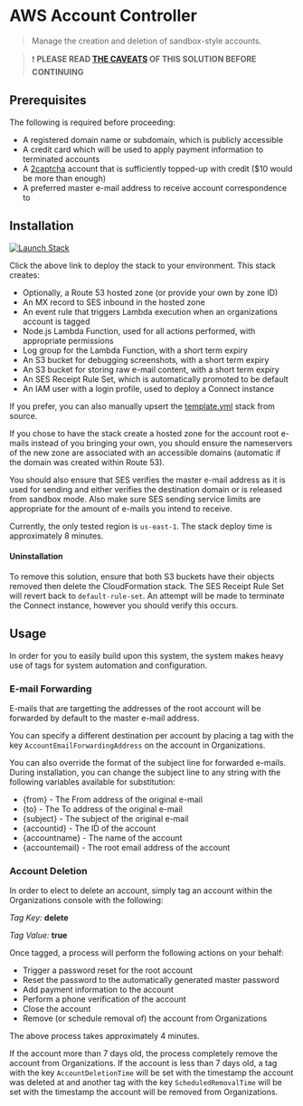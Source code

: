 # AWS Account Controller

> Manage the creation and deletion of sandbox-style accounts.

> :exclamation: **PLEASE READ [THE CAVEATS](https://onecloudplease.com/blog/automating-aws-account-deletion) OF THIS SOLUTION BEFORE CONTINUING**

## Prerequisites

The following is required before proceeding:

* A registered domain name or subdomain, which is publicly accessible
* A credit card which will be used to apply payment information to terminated accounts
* A [2captcha](https://2captcha.com/) account that is sufficiently topped-up with credit ($10 would be more than enough)
* A preferred master e-mail address to receive account correspondence to

## Installation

[![Launch Stack](https://cdn.rawgit.com/buildkite/cloudformation-launch-stack-button-svg/master/launch-stack.svg)](https://console.aws.amazon.com/cloudformation/home?region=us-east-1#/stacks/new?stackName=account-controller&templateURL=https://s3.amazonaws.com/ianmckay-us-east-1/accountcontroller/template.yml)

Click the above link to deploy the stack to your environment. This stack creates:

* Optionally, a Route 53 hosted zone (or provide your own by zone ID)
* An MX record to SES inbound in the hosted zone
* An event rule that triggers Lambda execution when an organizations account is tagged
* Node.js Lambda Function, used for all actions performed, with appropriate permissions
* Log group for the Lambda Function, with a short term expiry
* An S3 bucket for debugging screenshots, with a short term expiry
* An S3 bucket for storing raw e-mail content, with a short term expiry
* An SES Receipt Rule Set, which is automatically promoted to be default
* An IAM user with a login profile, used to deploy a Connect instance

If you prefer, you can also manually upsert the [template.yml](https://github.com/iann0036/aws-account-controller/blob/master/template.yml) stack from source.

If you chose to have the stack create a hosted zone for the account root e-mails instead of you bringing your own, you should ensure the nameservers of the new zone are associated with an accessible domains (automatic if the domain was created within Route 53).

You should also ensure that SES verifies the master e-mail address as it is used for sending and either verifies the destination domain or is released from sandbox mode. Also make sure SES sending service limits are appropriate for the amount of e-mails you intend to receive.

Currently, the only tested region is `us-east-1`. The stack deploy time is approximately 8 minutes.

#### Uninstallation

To remove this solution, ensure that both S3 buckets have their objects removed then delete the CloudFormation stack. The SES Receipt Rule Set will revert back to `default-rule-set`. An attempt will be made to terminate the Connect instance, however you should verify this occurs.

## Usage

In order for you to easily build upon this system, the system makes heavy use of tags for system automation and configuration.

### E-mail Forwarding

E-mails that are targetting the addresses of the root account will be forwarded by default to the master e-mail address.

You can specify a different destination per account by placing a tag with the key `AccountEmailForwardingAddress` on the account in Organizations.

You can also override the format of the subject line for forwarded e-mails. During installation, you can change the subject line to any string with the following variables available for substitution:

* {from} - The From address of the original e-mail
* {to} - The To address of the original e-mail
* {subject} - The subject of the original e-mail
* {accountid} - The ID of the account
* {accountname} - The name of the account
* {accountemail} - The root email address of the account

### Account Deletion

In order to elect to delete an account, simply tag an account within the Organizations console with the following:

*Tag Key:* **delete**

*Tag Value:* **true**

Once tagged, a process will perform the following actions on your behalf:

* Trigger a password reset for the root account
* Reset the password to the automatically generated master password
* Add payment information to the account
* Perform a phone verification of the account
* Close the account
* Remove (or schedule removal of) the account from Organizations

The above process takes approximately 4 minutes.

If the account more than 7 days old, the process completely remove the account from Organizations. If the account is less than 7 days old, a tag with the key `AccountDeletionTime` will be set with the timestamp the account was deleted at and another tag with the key `ScheduledRemovalTime` will be set with the timestamp the account will be removed from Organizations.
